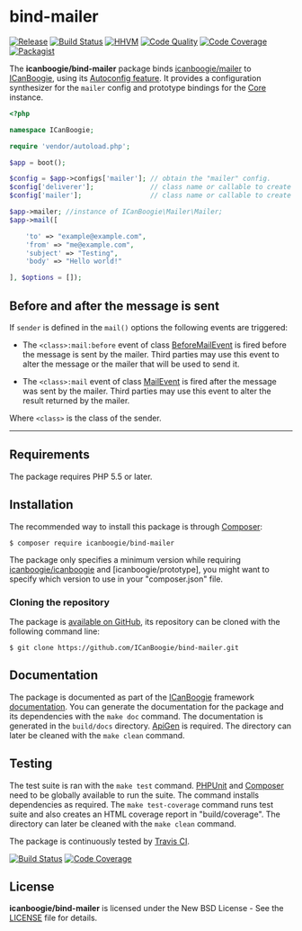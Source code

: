 # bind-mailer

[![Release](https://img.shields.io/packagist/v/icanboogie/bind-mailer.svg)](https://packagist.org/packages/icanboogie/bind-mailer)
[![Build Status](https://img.shields.io/travis/ICanBoogie/bind-mailer/master.svg)](http://travis-ci.org/ICanBoogie/bind-mailer)
[![HHVM](https://img.shields.io/hhvm/icanboogie/bind-mailer.svg)](http://hhvm.h4cc.de/package/icanboogie/bind-mailer)
[![Code Quality](https://img.shields.io/scrutinizer/g/ICanBoogie/bind-mailer/master.svg)](https://scrutinizer-ci.com/g/ICanBoogie/bind-mailer)
[![Code Coverage](https://img.shields.io/coveralls/ICanBoogie/bind-mailer/master.svg)](https://coveralls.io/r/ICanBoogie/bind-mailer)
[![Packagist](https://img.shields.io/packagist/dt/icanboogie/bind-mailer.svg)](https://packagist.org/packages/icanboogie/bind-mailer)

The **icanboogie/bind-mailer** package binds [icanboogie/mailer][] to [ICanBoogie][],
using its [Autoconfig feature][]. It provides a configuration synthesizer for
the `mailer` config and prototype bindings for the [Core][] instance.

```php
<?php

namespace ICanBoogie;

require 'vendor/autoload.php';

$app = boot();

$config = $app->configs['mailer']; // obtain the "mailer" config.
$config['deliverer'];              // class name or callable to create the deliverer instance.
$config['mailer'];                 // class name or callable to create the mailer instance.

$app->mailer; //instance of ICanBoogie\Mailer\Mailer;
$app->mail([

	'to' => "example@example.com",
	'from' => "me@example.com",
	'subject' => "Testing",
	'body' => "Hello world!"

], $options = []);
```





## Before and after the message is sent

If `sender` is defined in the `mail()` options the following events are triggered:

- The `<class>:mail:before` event of class [BeforeMailEvent][] is fired before the message
is sent by the mailer. Third parties may use this event to alter the message or the mailer that
will be used to send it.

- The `<class>:mail` event of class [MailEvent][] is fired after the message was sent by the
mailer. Third parties may use this event to alter the result returned by the mailer.

Where `<class>` is the class of the sender.





----------





## Requirements

The package requires PHP 5.5 or later.





## Installation

The recommended way to install this package is through [Composer](http://getcomposer.org/):

```
$ composer require icanboogie/bind-mailer
```

The package only specifies a minimum version while requiring [icanboogie/icanboogie][] and
[icanboogie/prototype], you might want to specify which version to use in your "composer.json" file.





### Cloning the repository

The package is [available on GitHub](https://github.com/ICanBoogie/bind-mailer), its repository
can be cloned with the following command line:

	$ git clone https://github.com/ICanBoogie/bind-mailer.git





## Documentation

The package is documented as part of the [ICanBoogie][] framework
[documentation][]. You can generate the documentation for the package
and its dependencies with the `make doc` command. The documentation is generated in the
`build/docs` directory. [ApiGen](http://apigen.org/) is required. The directory can later be
cleaned with the `make clean` command.





## Testing

The test suite is ran with the `make test` command. [PHPUnit](https://phpunit.de/) and
[Composer](http://getcomposer.org/) need to be globally available to run the suite. The command
installs dependencies as required. The `make test-coverage` command runs test suite and also
creates an HTML coverage report in "build/coverage". The directory can later be cleaned with
the `make clean` command.

The package is continuously tested by [Travis CI](http://about.travis-ci.org/).

[![Build Status](https://img.shields.io/travis/ICanBoogie/bind-mailer/master.svg)](https://travis-ci.org/ICanBoogie/bind-mailer)
[![Code Coverage](https://img.shields.io/coveralls/ICanBoogie/bind-mailer/master.svg)](https://coveralls.io/r/ICanBoogie/bind-mailer)





## License

**icanboogie/bind-mailer** is licensed under the New BSD License - See the [LICENSE](LICENSE) file for details.





[documentation]:         http://api.icanboogie.org/bind-mailer/0.1/
[BeforeMailEvent]:       http://api.icanboogie.org/bind-mailer/0.1/class-ICanBoogie.Binding.Mailer.BeforeMailEvent.html
[MailEvent]:             http://api.icanboogie.org/bind-mailer/0.1/class-ICanBoogie.Binding.Mailer.MailEvent.html
[Core]:                  http://api.icanboogie.org/icanboogie/2.4/class-ICanBoogie.Core.html
[Mailer]:                http://api.icanboogie.org/mailer/1.1/class-ICanBoogie.Mailer.Mailer.html
[icanboogie/icanboogie]: https://github.com/ICanBoogie/ICanBoogie
[icanboogie/mailer]:     https://github.com/ICanBoogie/Mailer
[Autoconfig feature]:    https://github.com/ICanBoogie/ICanBoogie#autoconfig
[ICanBoogie]:            https://github.com/ICanBoogie/ICanBoogie
